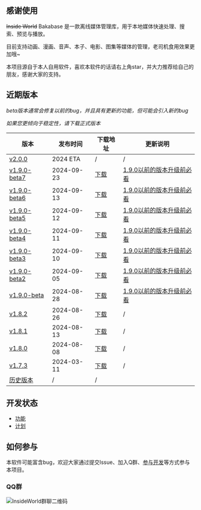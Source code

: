 ## 感谢使用

~~Inside World~~ Bakabase 是一款离线媒体管理库，用于本地媒体快速处理、搜索、预览与播放。

目前支持动画、漫画、音声、本子、电影、图集等媒体的管理，老司机食用效果更加哦~

本项目源自于本人自用软件，喜欢本软件的话请右上角star，并大力推荐给自己的朋友，感谢大家的支持。


## 近期版本

*beta版本通常会修复以前的bug，并且具有更新的功能，但可能会引入新的bug*

*如果您更倾向于稳定性，请下载正式版本*

| 版本 | 发布时间 | 下载地址 | 更新说明 |
| ------------- | ------------- | ------------- | ------------- |
| [v2.0.0](https://github.com/anobaka/InsideWorld/milestone/51) | 2024 ETA | / | / |
| [v1.9.0-beta7](./CHANGELOG.md) | 2024-09-23 | [下载](https://cdn-public.anobaka.com/app/bakabase/inside-world-dev-test/1.9.0-beta7/installer/Bakabase.zip) | [1.9.0以前的版本升级前必看](/guide/v190/v1.9.0) |
| [v1.9.0-beta6](./CHANGELOG.md) | 2024-09-13 | [下载](https://cdn-public.anobaka.com/app/bakabase/inside-world-dev-test/1.9.0-beta6/installer/Bakabase.zip) | [1.9.0以前的版本升级前必看](/guide/v190/v1.9.0) |
| [v1.9.0-beta5](./CHANGELOG.md) | 2024-09-12 | [下载](https://cdn-public.anobaka.com/app/bakabase/inside-world-dev-test/1.9.0-beta5/installer/Bakabase.zip) | [1.9.0以前的版本升级前必看](/guide/v190/v1.9.0) |
| [v1.9.0-beta4](./CHANGELOG.md) | 2024-09-11 | [下载](https://cdn-public.anobaka.com/app/bakabase/inside-world-dev-test/1.9.0-beta4/installer/Bakabase.zip) | [1.9.0以前的版本升级前必看](/guide/v190/v1.9.0) |
| [v1.9.0-beta3](./CHANGELOG.md) | 2024-09-10 | [下载](https://cdn-public.anobaka.com/app/bakabase/inside-world-dev-test/1.9.0-beta3/installer/Bakabase.zip) | [1.9.0以前的版本升级前必看](/guide/v190/v1.9.0) |
| [v1.9.0-beta2](./CHANGELOG.md) | 2024-09-05 | [下载](https://cdn-public.anobaka.com/app/bakabase/inside-world-dev-test/1.9.0-beta2/installer/Bakabase.zip) | [1.9.0以前的版本升级前必看](/guide/v190/v1.9.0) |
| [v1.9.0-beta](./CHANGELOG.md) | 2024-08-28 | [下载](https://cdn-public.anobaka.com/app/bakabase/inside-world-dev-test/1.9.0-beta/installer/Bakabase.zip) | [1.9.0以前的版本升级前必看](/guide/v190/v1.9.0) |
| [v1.8.2](./CHANGELOG.md) | 2024-08-26 | [下载](https://cdn-public.anobaka.com/app/bakabase/inside-world/1.8.2/installer/Bakabase.InsideWorld.zip) | / |
| [v1.8.1](./CHANGELOG.md) | 2024-08-13 | [下载](https://cdn-public.anobaka.com/app/bakabase/inside-world/1.8.1/installer/Bakabase.InsideWorld.zip) | / |
| [v1.8.0](./CHANGELOG.md) | 2024-08-08 | [下载](https://cdn-public.anobaka.com/app/bakabase/inside-world/1.8.0/installer/Bakabase.InsideWorld.zip) | / |
| [v1.7.3](./CHANGELOG.md) | 2024-03-11 | [下载](https://cdn-public.anobaka.com/app/bakabase/inside-world/1.7.3/installer/Bakabase.InsideWorld.zip) | / |
| [历史版本](https://github.com/anobaka/InsideWorld/releases) | / | / |

## 开发状态

+ [功能](https://github.com/Bakabase/InsideWorld/milestones)
+ [计划](https://github.com/users/anobaka/projects/3)

## 如何参与

本软件可能富含bug，欢迎大家通过提交Issue、加入Q群、[参与开发](/dev)等方式参与本项目。

### QQ群

![InsideWorld群聊二维码](https://user-images.githubusercontent.com/2888789/146117768-7d92af78-37ca-426e-a820-97b896b591eb.png)